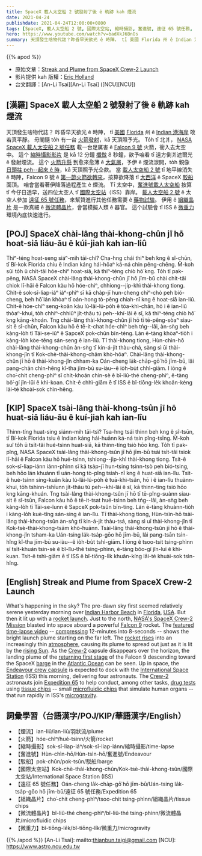 ```yaml
---
title: SpaceX 載人太空船 2 號發射了後 ê 軌跡 kah 煙流
date: 2021-04-24
publishdate: 2021-04-24T12:00:00+0800
tags: [SpaceX, 載人太空船 2 號, 國際太空站, 縮時攝影, 奮進號, 遠征 65 號任務, Falcon 9 號火箭]
hero: https://www.youtube.com/watch?v=badXkJ6BnOs
summary: 天頂發生啥物代誌？昨昏早天欲光 ê 時陣， tī 美國 Florida 州 ê Indian 港海岸敢若真平靜。毋閣隨 to̍h 有一台火箭發射，kā 天頂照予光。
---
```


{{% apod %}}

- 原始文章：[Streak and Plume from SpaceX Crew-2 Launch](https://apod.nasa.gov/apod/ap210424.html)
- 影片提供 kah 版權：[Eric Holland](https://www.youtube.com/user/eric72holland/)
- 台文翻譯：[An-Li Tsai][An-Li Tsai] ([NCU][NCU])

## [漢羅] SpaceX 載人太空船 2 號發射了後 ê 軌跡 kah 煙流
天頂發生啥物代誌？
昨昏早天欲光 ê 時陣， tī [美國][USA] [Florida][Florida] 州 ê [Indian 港海岸][Indian Harbor Beach] 敢若真平靜。
毋閣隨 to̍h 有一台 [火箭發射][rocket launch]，kā 天頂照予光。
To̍h tī 北爿， [NASA SpaceX 載人太空船 2 號任務][NASA's SpaceX Crew-2 Mission] 載一台足厲害 ê [Falcon 9 號][Falcon 9] 火箭，衝入去太空中。
這个 [縮時攝影影片][featured time-lapse video] 是 kā 12 分鐘 [櫼做][compressing] 8 秒鐘，欲予咱看 tī 遠方倒爿遮爾光 ê 發射煙流。
這个 [火箭升懸][rocket rises] 到愈來愈薄 ê [大氣層][atmosphere]，予伊 ê 煙流湠開，to̍h 親像 [日頭拄 peh--起來 ê 時][rising Sun]，kā 天頂照予光仝款。
當 [載人太空船 2 號][Crew-2a] tī 地平線消失 ê 時陣，Falcon 9 號 ê [第一節火箭欲轉來][returning first stage]，按算欲降落 tī [大西洋][Atlantic Ocean] ê SpaceX [駁船][barge] 面頂。
咱會當看著伊降落過程產生 ê 煙流。
Tī 太空中，[奮進號載人太空船][Endeavour crew capsule] 按算 tī 今仔日透早，送四位太空人 tī [國際太空站][International Space Station]（ISS）靠岸。
[載人太空船 2 號][Crew-2b] ê 太空人參加 [遠征 65 號任務][Expedition 65]，來幫贊進行其他任務需要 ê [藥物試驗][drug tests]。
伊用 ê [組織晶片][tissue chips] 是一款真細 ê [微流體晶片][microfluidic chips]，會當模擬人類 ê 器官。
這个試驗會 tī ISS ê [微重力][microgravity] 環境內底快速進行。

## [POJ] SpaceX chài-lâng thài-khong-chûn jī hō hoat-siā liáu-āu ê kúi-jiah kah ian-liû
Thiⁿ-téng hoat-seng siáⁿ-mih tāi-chì?
Cha-hng chái thiⁿ beh kng ê sî-chūn, tī Bí-kok Florida chiu ê Indian káng hái-hōaⁿ ká-ná chin pêng-chēng.
M̄-koh sûi to̍h ū chi̍t-tâi hóe-chìⁿ hoat-siā, kā thiⁿ-téng chiò hō͘ kng.
To̍h tī pak-pêng, NASA SpaceX chài-lâng thài-khong-chûn jī hō jīm-bū chài chi̍t-tâi chiok lī-hāi ê Falcon kàu hō hóe-chìⁿ, chhiong--ji̍p-khì thài-khong tiong.
Chit-ê sok-sî-liap-iáⁿ iáⁿ-phìⁿ sī kā cha̍p-jī hun-cheng chiⁿ-chò peh bió-cheng, beh hō͘ lán khòaⁿ tī oán-hong tò-pêng chiah-nī kng ê hoat-siā ian-liû.
Chit-ê hóe-chìⁿ seng-koân kàu lú-lâi-lú-po̍h ê tōa-khì-chân, hō i ê ian-liû thòaⁿ-khui, to̍h chhiⁿ-chhiūⁿ ji̍t-thâu tú peh--khí-lâi ê sî, kā thiⁿ-téng chiò hō͘ kng kāng-khoán.
Tng chài-lâng thài-khong-chûn jī hō tī tē-pêng-sòaⁿ siau-sit ê sî-chūn, Falcon kàu hō ê tē-it-chat hóe-chìⁿ beh tńg--lâi, àn-sǹg beh kàng-lo̍h tī Tāi-se-iûⁿ ê SapceX pok-chûn bīn-téng.
Lán ē-tàng khòaⁿ-tio̍h i kàng-lo̍h kòe-têng sán-seng ê ian-liû.
Tī thài-khong tiong, Hùn-chìn-hō chài-lâng thài-khong-chûn àn-sǹg tī kin-á-ji̍t thàu-chá, sàng sì ūi thài-khong-jîn tī Kok-chè-thài-khong-chām khò-hōaⁿ.
Chài-lâng thài-khong-chûn jī hō ê thài-khong-jîn chham-ka Oán-cheng la̍k-cha̍p-gō͘ hō jīm-bū, lâi pang-chān chìn-hêng kî-tha jīm-bū su-iàu--ê io̍h-bu̍t chhì-giām.
I iōng ê cho͘-chit cheng-phìⁿ sī chi̍t-khoán chin-sè ê bî-liû-thé cheng-phìⁿ, ē-tàng bô͘-gí jîn-lūi ê khì-koan.
Chit-ê chhì-giām ē tī ISS ê bî-tiōng-le̍k khoân-kéng lāi-té khoài-sok chìn-hêng.


## [KIP] SpaceX tsài-lâng thài-khong-tsûn jī hō huat-siā liáu-āu ê kuí-jiah kah ian-lîu
Thinn-tíng huat-sing siánn-mih tāi-tsì?
Tsa-hng tsái thinn beh kng ê sî-tsūn, tī Bí-kok Florida tsiu ê Indian káng hái-huānn ká-ná tsin pîng-tsīng.
M̄-koh suî to̍h ū tsi̍t-tâi hué-tsìnn huat-siā, kā thinn-tíng tsiò hōo kng.
To̍h tī pak-pîng, NASA SpaceX tsài-lâng thài-khong-tsûn jī hō jīm-bū tsài tsi̍t-tâi tsiok lī-hāi ê Falcon kàu hō hué-tsìnn, tshiong--ji̍p-khì thài-khong tiong.
Tsit-ê sok-sî-liap-iánn iánn-phìnn sī kā tsa̍p-jī hun-tsing tsinn-tsò peh bió-tsing, beh hōo lán khuànn tī uán-hong tò-pîng tsiah-nī kng ê huat-siā ian-lîu.
Tsit-ê hué-tsìnn sing-kuân kàu lú-lâi-lú-po̍h ê tuā-khì-tsân, hō i ê ian-lîu thuànn-khui, to̍h tshinn-tshīunn ji̍t-thâu tú peh--khí-lâi ê sî, kā thinn-tíng tsiò hōo kng kāng-khuán.
Tng tsài-lâng thài-khong-tsûn jī hō tī tē-pîng-suànn siau-sit ê sî-tsūn, Falcon kàu hō ê tē-it-tsat hué-tsìnn beh tńg--lâi, àn-sǹg beh kàng-lo̍h tī Tāi-se-îunn ê SapceX pok-tsûn bīn-tíng.
Lán ē-tàng khuànn-tio̍h i kàng-lo̍h kuè-tîng sán-sing ê ian-lîu.
Tī thài-khong tiong, Hùn-tsìn-hō tsài-lâng thài-khong-tsûn àn-sǹg tī kin-á-ji̍t thàu-tsá, sàng sì uī thài-khong-jîn tī Kok-tsè-thài-khong-tsām khò-huānn.
Tsài-lâng thài-khong-tsûn jī hō ê thài-khong-jîn tsham-ka Uán-tsing la̍k-tsa̍p-gōo hō jīm-bū, lâi pang-tsān tsìn-hîng kî-tha jīm-bū su-iàu--ê io̍h-bu̍t tshì-giām.
I iōng ê tsoo-tsit tsing-phìnn sī tsi̍t-khuán tsin-sè ê bî-lîu-thé tsing-phìnn, ē-tàng bôo-gí jîn-luī ê khì-kuan.
Tsit-ê tshì-giām ē tī ISS ê bî-tiōng-li̍k khuân-kíng lāi-té khuài-sok tsìn-hîng.

## [English] Streak and Plume from SpaceX Crew-2 Launch
What's happening in the sky? The pre-dawn sky first seemed relatively serene yesterday morning over [Indian Harbor Beach][Indian Harbor Beach] in [Florida][Florida], [USA][USA]. But then it lit up with a [rocket launch][rocket launch]. Just to the north, [NASA's SpaceX Crew-2 Mission][NASA's SpaceX Crew-2 Mission] blasted into space aboard a powerful [Falcon 9][Falcon 9] rocket. The [featured time-lapse video][featured time-lapse video] -- [compressing][compressing] 12-minutes into 8-seconds -- shows the bright launch plume starting on the far left. The [rocket rises][rocket rises] into an increasingly thin [atmosphere][atmosphere], causing its plume to spread out just as it is lit by the [rising Sun][rising Sun]. As the [Crew-2][Crew-2a] capsule disappears over the horizon, the landing plume of the [returning first stage][returning first stage] of the Falcon 9 descending toward the SpaceX [barge][barge] in the [Atlantic Ocean][Atlantic Ocean] can be seen. Up in space, the [Endeavour crew capsule][Endeavour crew capsule] is expected to dock with the [International Space Station][International Space Station] (ISS) this morning, delivering four astronauts. The [Crew-2][Crew-2b] astronauts join [Expedition 65][Expedition 65] to help conduct, among other tasks, [drug tests][drug tests] using [tissue chips][tissue chips] -- small [microfluidic chips][microfluidic chips] that simulate human organs -- that run rapidly in ISS's [microgravity][microgravity].

## 詞彙學習（台語漢字/POJ/KIP/華語漢字/English）

- 【煙流】ian-liû/ian-liû/羽狀流/plume
- 【火箭】hóe-chìⁿ/hué-tsìnn/火箭/rocket
- 【縮時攝影】sok-sî-liap-iáⁿ/sok-sî-liap-iánn/縮時攝影/time-lapse
- 【奮進號】Hùn-chìn-hō/Hùn-tsìn-hō/奮進號/Endeavour
- 【駁船】pok-chûn/pok-tsûn/駁船/barge
- 【國際太空站】Kok-chè-thài-khong-chûn/Kok-tsè-thài-khong-tsûn/國際太空站/International Space Station (ISS)
- 【遠征 65 號任務】Oán-cheng la̍k-cha̍p-gō͘ hō jīm-bū/Uán-tsing la̍k-tsa̍p-gōo hō jīm-bū/遠征 65 號任務/Expedition 65
- 【組織晶片】cho͘-chit cheng-phìⁿ/tsoo-chit tsing-phìnn/組織晶片/tissue chips
- 【微流體晶片】bî-liû-thé cheng-phìⁿ/bî-liû-thé tsing-phìnn/微流體晶片/microfluidic chips
- 【微重力】bî-tiōng-le̍k/bî-tiōng-li̍k/微重力/microgravity

{{% /apod %}}
[An-Li Tsai]: mailto:thianbun.taigi@gmail.com
[NCU]: https://www.astro.ncu.edu.tw

[Indian Harbor Beach]:https://en.wikipedia.org/wiki/Indian_Harbour_Beach,_Florida
[Florida]:https://en.wikipedia.org/wiki/Florida
[USA]:https://www.cia.gov/the-world-factbook/countries/united-states/
[rocket launch]:https://youtu.be/lW07SN3YoLI?t=16130
[NASA's SpaceX Crew-2 Mission]:https://blogs.nasa.gov/crew-2/2021/04/23/nasa-spacex-officials-thrilled-with-crew-2-launch-success/
[Falcon 9]:https://www.spacex.com/vehicles/falcon-9/
[featured time-lapse video]:https://www.youtube.com/watch?v=2lmisMgE_Oc
[compressing]:https://i.pinimg.com/736x/62/f1/fe/62f1fe59e5e8ed26d724f701adc5be0b.jpg
[rocket rises]:https://youtu.be/badXkJ6BnOs
[atmosphere]:https://climatekids.nasa.gov/whats-in-the-atmosphere/
[rising Sun]:https://apod.nasa.gov/apod/ap201221.html
[Crew-2a]:https://en.wikipedia.org/wiki/SpaceX_Crew-2
[returning first stage]:https://apod.nasa.gov/apod/ap151228.html
[barge]:https://en.wikipedia.org/wiki/Autonomous_spaceport_drone_ship
[Atlantic Ocean]:https://en.wikipedia.org/wiki/Atlantic_Ocean
[Endeavour crew capsule]:https://en.wikipedia.org/wiki/Crew_Dragon_Endeavour
[International Space Station]:https://apod.nasa.gov/apod/ap151109.html
[Crew-2b]:https://www.nasa.gov/subject/19027/crew2/
[Expedition 65]:https://www.nasa.gov/mission_pages/station/expeditions/expedition65/index.html
[drug tests]:https://www.nasa.gov/mission_pages/station/research/news/crew-2-microgravity-science-space-station
[tissue chips]:https://en.wikipedia.org/wiki/Organ-on-a-chip
[microfluidic chips]:https://youtu.be/dxz10In1774
[microgravity]:https://www.nasa.gov/audience/forstudents/5-8/features/nasa-knows/what-is-microgravity-58.html
